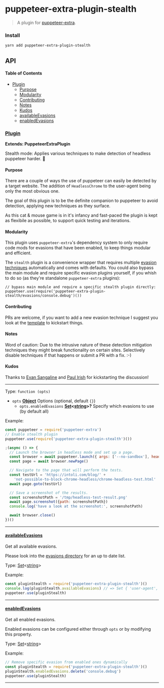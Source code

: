 # puppeteer-extra-plugin-stealth

> A plugin for [puppeteer-extra](https://github.com/berstend/puppeteer-extra).

### Install

```bash
yarn add puppeteer-extra-plugin-stealth
```

## API

<!-- Generated by documentation.js. Update this documentation by updating the source code. -->

#### Table of Contents

-   [Plugin](#plugin)
    -   [Purpose](#purpose)
    -   [Modularity](#modularity)
    -   [Contributing](#contributing)
    -   [Notes](#notes)
    -   [Kudos](#kudos)
    -   [availableEvasions](#availableevasions)
    -   [enabledEvasions](#enabledevasions)

### [Plugin](https://github.com/berstend/puppeteer-extra/blob/4ab951dbe6ff6a49e7bc5a23a794eeda76eceafe/packages/puppeteer-extra-plugin-stealth/index.js#L75-L142)

**Extends: PuppeteerExtraPlugin**

Stealth mode: Applies various techniques to make detection of headless puppeteer harder. 💯

#### Purpose

There are a couple of ways the use of puppeteer can easily be detected by a target website.
The addition of `HeadlessChrome` to the user-agent being only the most obvious one.

The goal of this plugin is to be the definite companion to puppeteer to avoid
detection, applying new techniques as they surface.

As this cat & mouse game is in it's infancy and fast-paced the plugin
is kept as flexibile as possible, to support quick testing and iterations.

#### Modularity

This plugin uses `puppeteer-extra`'s dependency system to only require
code mods for evasions that have been enabled, to keep things modular and efficient.

The `stealth` plugin is a convenience wrapper that requires multiple [evasion techniques](./evasions/)
automatically and comes with defaults. You could also bypass the main module and require
specific evasion plugins yourself, if you whish to do so (as they're standalone `puppeteer-extra` plugins):

```es6
// bypass main module and require a specific stealth plugin directly:
puppeteer.use(require('puppeteer-extra-plugin-stealth/evasions/console.debug')())
```

#### Contributing

PRs are welcome, if you want to add a new evasion technique I suggest you
look at the [template](./evasions/_template) to kickstart things.

#### Notes

Word of caution: Due to the intrusive nature of these detection mitigation techniques
they might break functionality on certain sites. Selectively disable techniques if that happens or submit a PR with a fix. :-)

#### Kudos

Thanks to [Evan Sangaline](https://intoli.com/blog/not-possible-to-block-chrome-headless/) and [Paul Irish](https://github.com/paulirish/headless-cat-n-mouse) for kickstarting the discussion!

* * *

Type: `function (opts)`

-   `opts` **[Object](https://developer.mozilla.org/docs/Web/JavaScript/Reference/Global_Objects/Object)** Options (optional, default `{}`)
    -   `opts.enabledEvasions` **[Set](https://developer.mozilla.org/docs/Web/JavaScript/Reference/Global_Objects/Set)&lt;[string](https://developer.mozilla.org/docs/Web/JavaScript/Reference/Global_Objects/String)>?** Specify which evasions to use (by default all)

Example:

```javascript
const puppeteer = require('puppeteer-extra')
// Enable stealth plugin
puppeteer.use(require('puppeteer-extra-plugin-stealth')())

;(async () => {
  // Launch the browser in headless mode and set up a page.
  const browser = await puppeteer.launch({ args: ['--no-sandbox'], headless: true })
  const page = await browser.newPage()

  // Navigate to the page that will perform the tests.
  const testUrl = 'https://intoli.com/blog/' +
    'not-possible-to-block-chrome-headless/chrome-headless-test.html'
  await page.goto(testUrl)

  // Save a screenshot of the results.
  const screenshotPath = '/tmp/headless-test-result.png'
  await page.screenshot({path: screenshotPath})
  console.log('have a look at the screenshot:', screenshotPath)

  await browser.close()
})()
```

* * *

#### [availableEvasions](https://github.com/berstend/puppeteer-extra/blob/4ab951dbe6ff6a49e7bc5a23a794eeda76eceafe/packages/puppeteer-extra-plugin-stealth/index.js#L121-L121)

Get all available evasions.

Please look into the [evasions directory](./evasions/) for an up to date list.

Type: [Set](https://developer.mozilla.org/docs/Web/JavaScript/Reference/Global_Objects/Set)&lt;[string](https://developer.mozilla.org/docs/Web/JavaScript/Reference/Global_Objects/String)>

Example:

```javascript
const pluginStealth = require('puppeteer-extra-plugin-stealth')()
console.log(pluginStealth.availableEvasions) // => Set { 'user-agent', 'console.debug' }
puppeteer.use(pluginStealth)
```

* * *

#### [enabledEvasions](https://github.com/berstend/puppeteer-extra/blob/4ab951dbe6ff6a49e7bc5a23a794eeda76eceafe/packages/puppeteer-extra-plugin-stealth/index.js#L136-L136)

Get all enabled evasions.

Enabled evasions can be configured either through `opts` or by modifying this property.

Type: [Set](https://developer.mozilla.org/docs/Web/JavaScript/Reference/Global_Objects/Set)&lt;[string](https://developer.mozilla.org/docs/Web/JavaScript/Reference/Global_Objects/String)>

Example:

```javascript
// Remove specific evasion from enabled ones dynamically
const pluginStealth = require('puppeteer-extra-plugin-stealth')()
pluginStealth.enabledEvasions.delete('console.debug')
puppeteer.use(pluginStealth)
```

* * *
